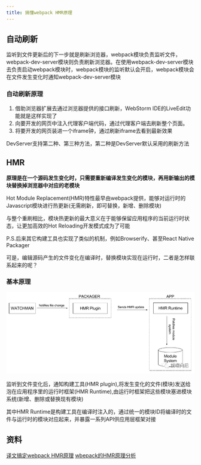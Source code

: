 ```yaml
---
title: 搞懂webpack HMR原理
---
```


## 自动刷新

监听到文件更新后的下一步就是刷新浏览器，webpack模块负责监听文件，webpack-dev-server模块则负责刷新浏览器。在使用webpack-dev-server模块去负责启动webpack模块时，webpack模块的监听默认会开启，webpack模块会在文件发生变化时通知webpack-dev-server模块

### 自动刷新原理
1. 借助浏览器扩展去通过浏览器提供的接口刷新，WebStorm IDE的LiveEdit功能就是这样实现了
2. 向要开发的网页中注入代理客户端代码，通过代理客户端去刷新整个页面。
3. 将要开发的网页装进一个iframe钟，通过刷新iframe去看到最新效果

DevServer支持第二种、第三种方法，第二种是DevServer默认采用的刷新方法

## HMR
**原理是在一个源码发生变化时，只需要重新编译发生变化的模块，再用新输出的模块替换掉浏览器中对应的老模块**

Hot Module Replacement(HMR)特性最早由webpack提供，能够对运行时的Javascript模块进行热更新(无需刷新，即可替换，新增、删除模块)

与整个重刷相比，模块热更新的最大意义在于能够保留应用程序的当前运行时状态，让更加高效的Hot Reloading开发模式成为了可能

P.S.后来其它构建工具也实现了类似的机制，例如Browserify、甚至React Native Packager

可是，编辑源码产生的文件变化在编译时，替换模块实现在运行时，二者是怎样联系起来的呢？

### 基本原理

![webpack基本原理](./images/aHR0cHM6Ly9tbWJpei5xcGljLmNuL21tYml6X3BuZy9oTTVIdGt6Z0xZWVVOVlZocDlCNWtJWGtCUTR1VUg3QlJYcmlhakcwMmh4aENLTWljZXRWM1lvUE1wRkJmZTNxWTFQOGhoanc5Nm1wc21pYVVMYzNHNUpJdy82NDA.png)

监听到文件变化后，通知构建工具(HMR plugin),将发生变化的文件(模块)发送给泡在应用程序里的运行时框架(HMR Runtime),由运行时框架把这些模块塞进模块系统(新增、删除或替换现有模块)

其中HMR Runtime是构建工具在编译时注入的，通过统一的模块ID将编译时的文件与运行时的模块对应起来，并暴露一系列API供应用层框架对接

## 资料
[译文搞定webpack HMR原理](https://blog.csdn.net/ayqy_jiajie/article/details/106654777)
[wbepack的HMR原理分析](https://www.jianshu.com/p/ff6450532e61)